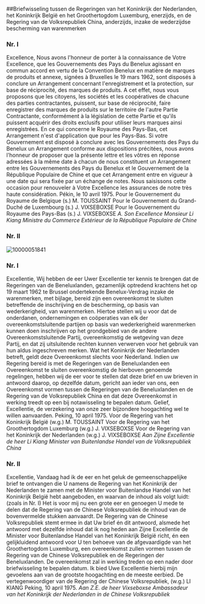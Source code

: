 <meta http-equiv='Content-Type' content='text/html; charset=utf-8' />

##Briefwisseling tussen de Regeringen van het Koninkrijk der Nederlanden, het Koninkrijk België en het Groothertogdom Luxemburg, enerzijds, en de Regering van de Volksrepubliek China, anderzijds, inzake de wederzijdse bescherming van warenmerken

### Nr.  I  

Excellence, Nous avons l'honneur de porter à la connaissance de Votre Excellence, que les Gouvernements des Pays du Benelux agissant en commun accord en vertu de la Convention Benelux en matière de marques de produits et annexe, signées à Bruxelles le 19 mars 1962, sont disposés à conclure un Arrangement concernant l'enregistrement et la protection, sur base de réciprocité, des marques de produits. A cet effet, nous vous proposons que les citoyens, les sociétés et les coopératives de chacune des parties contractantes, puissent, sur base de réciprocité, faire enregistrer des marques de produits sur le territoire de l'autre Partie Contractante, conformément à la législation de cette Partie et qu'ils puissent acquérir des droits exclusifs pour utiliser leurs marques ainsi enregistrées. En ce qui concerne le Royaume des Pays-Bas, cet Arrangement n'est d'application que pour les Pays-Bas. Si votre Gouvernement est disposé à conclure avec les Gouvernements des Pays du Benelux un Arrangement conforme aux dispositions précitées, nous avons l'honneur de proposer que la présente lettre et les vôtres en réponse adressées à la même date à chacun de nous constituent un Arrangement entre les Gouvernements des Pays du Benelux et le Gouvernement de la République Populaire de Chine et que cet Arrangement entre en vigueur à une date qui sera fixée par un échange de notes. Nous saisissons cette occasion pour renouveler à Votre Excellence les assurances de notre très haute considération. Pékin, le 10 avril 1975. Pour le Gouvernement du Royaume de Belgique (s.) M. TOUSSAINT Pour le Gouvernement du Grand-Duché de Luxembourg (s.) J. VIXSEBOXSE Pour le Gouvernement du Royaume des Pays-Bas (s.) J. VIXSEBOXSE  *A. Son Excellence*   *Monsieur Li Kiang*   *Ministre du Commerce Extérieur*   *de la République Populaire de Chine*    

### Nr.  II  

![10000051841](http://wetten.overheid.nl/Illustration/10000051841)

### Nr.  I  

Excellentie, Wij hebben de eer Uwer Excellentie ter kennis te brengen dat de Regeringen van de Beneluxlanden, gezamenlijk optredend krachtens het op 19 maart 1962 te Brussel ondertekende Benelux-Verdrag inzake de warenmerken, met bijlage, bereid zijn een overeenkomst te sluiten betreffende de inschrijving en de bescherming, op basis van wederkerigheid, van warenmerken. Hiertoe stellen wij u voor dat de onderdanen, ondernemingen en coöperaties van elk der overeenkomstsluitende partijen op basis van wederkerigheid warenmerken kunnen doen inschrijven op het grondgebied van de andere Overeenkomstsluitende Partij, overeenkomstig de wetgeving van deze Partij, en dat zij uitsluitende rechten kunnen verwerven voor het gebruik van hun aldus ingeschreven merken. Wat het Koninkrijk der Nederlanden betreft, geldt deze Overeenkomst slechts voor Nederland. Indien uw Regering bereid is met de Regeringen van de Beneluxlanden een Overeenkomst te sluiten overeenkomstig de hierboven genoemde regelingen, hebben wij de eer voor te stellen dat deze brief en uw brieven in antwoord daarop, op dezelfde datum, gericht aan ieder van ons, een Overeenkomst vormen tussen de Regeringen van de Beneluxlanden en de Regering van de Volksrepubliek China en dat deze Overeenkomst in werking treedt op een bij notawisseling te bepalen datum. Gelief, Excellentie, de verzekering van onze zeer bijzondere hoogachting wel te willen aanvaarden. Peking, 10 april 1975. Voor de Regering van het Koninkrijk België (w.g.) M. TOUSSAINT Voor de Regering van het Groothertogdom Luxemburg (w.g.) J. VIXSEBOXSE Voor de Regering van het Koninkrijk der Nederlanden (w.g.) J. VIXSEBOXSE  *Aan Zijne Excellentie*   *de heer Li Kiang*   *Minister van Buitenlandse*   *Handel van de Volksrepubliek*   *China*    

### Nr.  II  

Excellentie, Vandaag had ik de eer en het geluk de gemeenschappelijke brief te ontvangen die U namens de Regering van het Koninkrijk der Nederlanden te zamen met de Minister voor Buitenlandse Handel van het Koninkrijk België hebt aangeboden, en waarvan de inhoud als volgt luidt:  (zoals in Nr. I)  Het is voor mij nu een grote eer en genoegen U mede te delen dat de Regering van de Chinese Volksrepubliek de inhoud van de bovenvermelde stukken aanvaardt. De Regering van de Chinese Volksrepubliek stemt ermee in dat Uw brief én dit antwoord, alsmede het antwoord met dezelfde inhoud dat ik nog heden aan Zijne Excellentie de Minister voor Buitenlandse Handel van het Koninkrijk België richt, én een gelijkluidend antwoord voor U ten behoeve van de afgevaardigde van het Groothertogdom Luxemburg, een overeenkomst zullen vormen tussen de Regering van de Chinese Volksrepubliek en de Regeringen der Beneluxlanden. De overeenkomst zal in werking treden op een nader door briefwisseling te bepalen datum. Ik bied Uwe Excellentie hierbij mijn gevoelens aan van de grootste hoogachting en de meeste eerbied. De vertegenwoordiger van de Regering der Chinese Volksrepubliek, (w.g.) LI KIANG Peking, 10 april 1975.  *Aan Z.E. de heer Vixseboxse*   *Ambassadeur van het Koninkrijk der Nederlanden*   *in de Chinese Volksrepubliek*    
